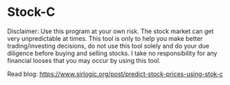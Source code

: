 # Stock-C

Disclaimer: Use this program at your own risk. The stock market can get very unpredictable at times. This tool is only to help you make better trading/investing decisions, do not use this tool solely and do your due diligence before buying and selling stocks. I take no responsibility for any financial looses that you may occur by using this tool.


Read blog: https://www.sirlogic.org/post/predict-stock-prices-using-stok-c




